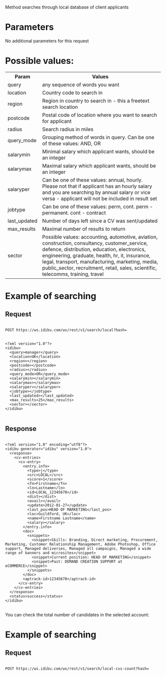 <p>Method searches through local database of client applicants</p>
<h1>
	Parameters</h1>
<p>No additional parameters for this request</p>
<h1>
	Possible values:</h1>
<table>
	<tbody>
		<tr>
			<th>
				Param</th>
			<th>
				Values</th>
		</tr>
		<tr>
			<td>
				query</td>
			<td>
				any sequence of words you want</td>
		</tr>
		<tr>
			<td>
				location</td>
			<td>
				Country code to search in</td>
		</tr>
		<tr>
			<td>
				region</td>
			<td>
				Region in country to search in - this a freetext search location</td>
		</tr>
		<tr>
			<td>
				postcode</td>
			<td>
				Postal code of location where you want to search for applicant</td>
		</tr>
		<tr>
			<td>
				radius</td>
			<td>
				Search radius in miles</td>
		</tr>
		<tr>
			<td>
				query_mode</td>
			<td>
				Grouping method of words in query. Can be one of these values: AND, OR</td>
		</tr>
		<tr>
			<td>
				salarymin</td>
			<td>
				Minimal salary which applicant wants, should be an integer</td>
		</tr>
		<tr>
			<td>
				salarymax</td>
			<td>
				Maximal salary which applicant wants, should be an integer</td>
		</tr>
		<tr>
			<td>
				salaryper</td>
			<td>
				Can be one of these values: annual, hourly. Please not that if applicant has an hourly salary and you are searching by annual salary or vice versa - applicant will not be included in result set</td>
		</tr>
		<tr>
			<td>
				jobtype</td>
			<td>
				Can be one of these values: perm, cont. perm - permanent. cont - contract</td>
		</tr>
		<tr>
			<td>
				last_updated</td>
			<td>
				Number of days left since a CV was sent/updated</td>
		</tr>
		<tr>
			<td>
				max_results</td>
			<td>
				Maximal number of results to return</td>
		</tr>
		<tr>
			<td>
				sector</td>
			<td>
				Possible values: accounting, automotive, aviation, construction, consultancy, customer_service, defence, distribution, education, electronics, engineering, graduate, health, hr, it, insurance, legal, transport, manufacturing, marketing, media, public_sector, recruitment, retail, sales, scientific, telecomms, training, travel</td>
		</tr>
	</tbody>
</table>
<h1>
	Example of searching</h1>
<h2>
	Request</h2>
<pre>
<code>
POST https://ws.idibu.com/ws/rest/v1/search/local?hash=<your hash>
</code>
<code type="xml">
&lt;?xml version=&quot;1.0&quot;?&gt;
&lt;idibu&gt;
  &lt;query&gt;manager&lt;/query&gt;
  &lt;location&gt;UK&lt;/location&gt;
  &lt;region&gt;&lt;/region&gt;
  &lt;postcode&gt;&lt;/postcode&gt;
  &lt;radius&gt;&lt;/radius&gt;
  &lt;query_mode&gt;OR&lt;/query_mode&gt;
  &lt;salarymin&gt;&lt;/salarymin&gt;
  &lt;salarymax&gt;&lt;/salarymax&gt;
  &lt;salaryper&gt;&lt;/salaryper&gt;
  &lt;jobtype&gt;&lt;/jobtype&gt;
  &lt;last_updated&gt;&lt;/last_updated&gt;
  &lt;max_results&gt;25&lt;/max_results&gt;
  &lt;sector&gt;&lt;/sector&gt;
&lt;/idibu&gt;
</code>
</pre>
<h2>
	Response</h2>
<pre>
<code type="xml">
&lt;?xml version=&quot;1.0&quot; encoding=&quot;utf8&quot;?&gt;
&lt;idibu generator=&quot;idibu&quot; version=&quot;1.0&quot;&gt;
  &lt;response&gt;
    &lt;cv-entries&gt;
      &lt;cv-entry&gt;
        &lt;entry.info&gt;
          &lt;type&gt;j&lt;/type&gt;
          &lt;src&gt;LOCAL&lt;/src&gt;
          &lt;score&gt;1&lt;/score&gt;
          &lt;fn&gt;Firstname&lt;/fn&gt;
          &lt;ln&gt;Lastname&lt;/ln&gt;
          &lt;id&gt;LOCAL_12345678&lt;/id&gt;
          &lt;dist&gt;&lt;/dist&gt;
          &lt;avail&gt;&lt;/avail&gt;
          &lt;update&gt;2012-01-27&lt;/update&gt;
          &lt;last_pos&gt;HEAD OF MARKETING&lt;/last_pos&gt;
          &lt;loc&gt;Guildford, UK&lt;/loc&gt;
          &lt;name&gt;Firstname Lastname&lt;/name&gt;
          &lt;salary&gt;&lt;/salary&gt;
        &lt;/entry.info&gt;
        &lt;doc&gt;
          &lt;snippets&gt;
            &lt;snippet&gt;Skills: Branding, Direct marketing, Procurement, Marketing, Customer Relationship Management, Adobe Photoshop, Office support, Managed deliveries, Managed all campaigns, Managed a wide range of banners and microsites&lt;/snippet&gt;
            &lt;snippet&gt;Current position: HEAD OF MARKETING&lt;/snippet&gt;
            &lt;snippet&gt;Past: DEMAND CREATION SUPPORT at eCOMMERCE&lt;/snippet&gt;
          &lt;/snippets&gt;
        &lt;/doc&gt;
        &lt;aptrack-id&gt;12345678&lt;/aptrack-id&gt;
      &lt;/cv-entry&gt;
    &lt;/cv-entries&gt;
  &lt;/response&gt;
  &lt;status&gt;success&lt;/status&gt;
&lt;/idibu&gt;
</code>
</pre>

You can check the total number of candidates in the selected account:

<h1>
	Example of searching</h1>
<h2>
	Request</h2>
<pre>
<code>
POST https://ws.idibu.com/ws/rest/v1/search/local-cvs-count?hash=<your hash>
</code>
